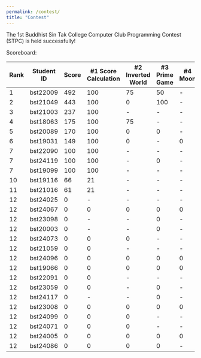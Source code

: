 ```yaml
---
permalink: /contest/
title: "Contest"
---
```


The 1st Buddhist Sin Tak College Computer Club Programming Contest (STPC) is held successfully!

Scoreboard:

| Rank | Student ID | Score | #1 Score Calculation | #2 Inverted World | #3 Prime Game | #4 Moon | #5 Allure | #6 IF-ELSE Statement | #7 Arithmetic Subsequence | #8 k-nacci Number | #9 Incantation | #10 Decode |
| ---- | ---------- | ----- | -------------------- | ----------------- | ------------- | ------- | --------- | -------------------- | ------------------------- | ----------------- | -------------- | ---------- |
| 1    | bst22009   | 492   | 100                  | 75                | 50            | \-      | \-        | 67                   | 100                       | 0                 | \-             | 100        |
| 2    | bst21049   | 443   | 100                  | 0                 | 100           | \-      | 43        | \-                   | 100                       | \-                | \-             | 100        |
| 3    | bst21003   | 237   | 100                  | \-                | \-            | \-      | \-        | 67                   | 0                         | \-                | \-             | 70         |
| 4    | bst18063   | 175   | 100                  | 75                | \-            | \-      | \-        | \-                   | 0                         | \-                | \-             | \-         |
| 5    | bst20089   | 170   | 100                  | 0                 | 0             | \-      | \-        | 0                    | \-                        | \-                | \-             | 70         |
| 6    | bst19031   | 149   | 100                  | 0                 | \-            | 0       | \-        | \-                   | 49                        | 0                 | \-             | \-         |
| 7    | bst22090   | 100   | 100                  | \-                | \-            | \-      | \-        | \-                   | 0                         | \-                | \-             | \-         |
| 7    | bst24119   | 100   | 100                  | \-                | 0             | \-      | \-        | \-                   | \-                        | \-                | \-             | \-         |
| 7    | bst19099   | 100   | 100                  | \-                | \-            | \-      | \-        | \-                   | 0                         | \-                | \-             | \-         |
| 10   | bst19116   | 66    | 21                   | \-                | \-            | \-      | \-        | \-                   | \-                        | \-                | \-             | 45         |
| 11   | bst21016   | 61    | 21                   | \-                | \-            | \-      | \-        | \-                   | 0                         | 0                 | \-             | 40         |
| 12   | bst24025   | 0     | \-                   | \-                | \-            | \-      | 0         | 0                    | \-                        | \-                | \-             | 0          |
| 12   | bst24067   | 0     | 0                    | 0                 | 0             | 0       | 0         | 0                    | 0                         | 0                 | 0              | 0          |
| 12   | bst23098   | 0     | \-                   | \-                | 0             | \-      | \-        | \-                   | 0                         | \-                | \-             | \-         |
| 12   | bst20003   | 0     | \-                   | \-                | 0             | \-      | \-        | 0                    | \-                        | \-                | \-             | 0          |
| 12   | bst24073   | 0     | 0                    | 0                 | \-            | \-      | \-        | \-                   | \-                        | \-                | \-             | \-         |
| 12   | bst21059   | 0     | 0                    | \-                | \-            | \-      | \-        | \-                   | \-                        | \-                | \-             | \-         |
| 12   | bst24096   | 0     | 0                    | 0                 | 0             | 0       | 0         | 0                    | 0                         | 0                 | 0              | 0          |
| 12   | bst19066   | 0     | 0                    | 0                 | 0             | 0       | 0         | 0                    | 0                         | 0                 | 0              | 0          |
| 12   | bst22091   | 0     | 0                    | \-                | \-            | \-      | \-        | \-                   | \-                        | \-                | \-             | \-         |
| 12   | bst23059   | 0     | 0                    | \-                | 0             | \-      | \-        | 0                    | \-                        | \-                | \-             | 0          |
| 12   | bst24117   | 0     | \-                   | \-                | 0             | \-      | \-        | 0                    | \-                        | \-                | \-             | \-         |
| 12   | bst23008   | 0     | 0                    | 0                 | 0             | 0       | 0         | 0                    | 0                         | 0                 | 0              | 0          |
| 12   | bst24099   | 0     | 0                    | 0                 | \-            | \-      | \-        | 0                    | \-                        | \-                | \-             | \-         |
| 12   | bst24071   | 0     | 0                    | 0                 | \-            | \-      | \-        | \-                   | \-                        | \-                | \-             | 0          |
| 12   | bst24005   | 0     | 0                    | 0                 | 0             | 0       | \-        | 0                    | 0                         | \-                | \-             | 0          |
| 12   | bst24086   | 0     | 0                    | 0                 | 0             | \-      | 0         | \-                   | 0                         | 0                 | \-             | \-         |